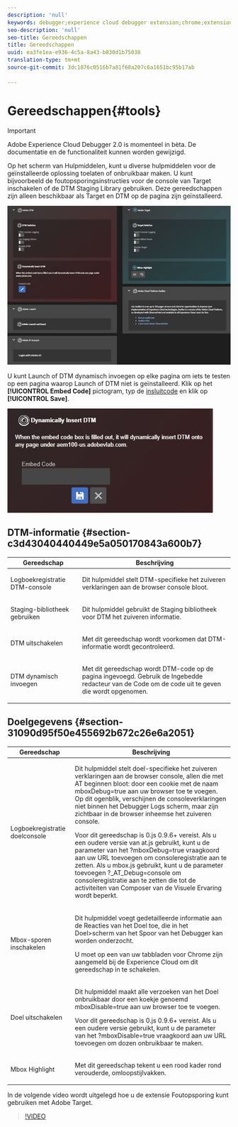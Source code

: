 ```yaml
---
description: 'null'
keywords: debugger;experience cloud debugger extension;chrome;extension;tools;dtm;target
seo-description: 'null'
seo-title: Gereedschappen
title: Gereedschappen
uuid: ea3fe1ea-e936-4c5a-8a43-b830d1b75038
translation-type: tm+mt
source-git-commit: 3dc1876c0516b7a81f68a207c6a1651bc95b17ab

---
```



# Gereedschappen{#tools}

>[!IMPORTANT]
>
>Adobe Experience Cloud Debugger 2.0 is momenteel in bèta. De documentatie en de functionaliteit kunnen worden gewijzigd.

Op het scherm van Hulpmiddelen, kunt u diverse hulpmiddelen voor de geïnstalleerde oplossing toelaten of onbruikbaar maken. U kunt bijvoorbeeld de foutopsporingsinstructies voor de console van Target inschakelen of de DTM Staging Library gebruiken. Deze gereedschappen zijn alleen beschikbaar als Target en DTM op de pagina zijn geïnstalleerd.

![](assets/tools.jpg)

U kunt Launch of DTM dynamisch invoegen op elke pagina om iets te testen op een pagina waarop Launch of DTM niet is geïnstalleerd. Klik op het **[!UICONTROL Embed Code]** pictogram, typ de [insluitcode](https://experiencecloud.adobe.com/resources/help/en_US/dtm/deployment.html) en klik op **[!UICONTROL Save]**.

![](assets/tools-embedcode.jpg)

## DTM-informatie {#section-c3d43040440449e5a050170843a600b7}

<table id="table_04625C3319134E169A35DB74C1D1FB31"> 
 <thead> 
  <tr> 
   <th colname="col1" class="entry"> Gereedschap </th> 
   <th colname="col2" class="entry"> Beschrijving </th> 
  </tr>
 </thead>
 <tbody> 
  <tr> 
   <td colname="col1"> <p> Logboekregistratie DTM-console </p> </td> 
   <td colname="col2"> <p>Dit hulpmiddel stelt DTM-specifieke het zuiveren verklaringen aan de browser console bloot. </p> </td> 
  </tr> 
  <tr> 
   <td colname="col1"> <p>Staging-bibliotheek gebruiken </p> </td> 
   <td colname="col2"> <p>Dit hulpmiddel gebruikt de Staging bibliotheek voor DTM het zuiveren informatie. </p> </td> 
  </tr> 
  <tr> 
   <td colname="col1"> <p>DTM uitschakelen </p> </td> 
   <td colname="col2"> <p>Met dit gereedschap wordt voorkomen dat DTM-informatie wordt gecontroleerd. </p> </td> 
  </tr> 
  <tr> 
   <td colname="col1"> <p> DTM dynamisch invoegen </p> </td> 
   <td colname="col2"> <p> Met dit gereedschap wordt DTM-code op de pagina ingevoegd. Gebruik de Ingebedde redacteur van de Code om de code uit te geven die wordt opgenomen. </p> </td> 
  </tr> 
 </tbody> 
</table>

## Doelgegevens {#section-31090d95f50e455692b672c26e6a2051}

<table id="table_A71D269B49F4417599EBACA44D5CCF4F"> 
 <thead> 
  <tr> 
   <th colname="col1" class="entry"> Gereedschap </th> 
   <th colname="col2" class="entry"> Beschrijving </th> 
  </tr>
 </thead>
 <tbody> 
  <tr> 
   <td colname="col1"> <p>Logboekregistratie doelconsole </p> </td> 
   <td colname="col2"> <p>Dit hulpmiddel stelt doel-specifieke het zuiveren verklaringen aan de browser console, allen die met <span class="codeph"> AT beginnen bloot:</span> door een cookie met de naam <span class="codeph"> mboxDebug=true</span> aan uw browser toe te voegen. Op dit ogenblik, verschijnen de consoleverklaringen niet binnen het Debugger Logs scherm, maar zijn zichtbaar in de browser inheemse het zuiveren console. </p> <p> Voor dit gereedschap is 0.js 0.9.6+ vereist. Als u een oudere versie van at.js gebruikt, kunt u de parameter van het <span class="codeph"> ?mboxDebug=true</span> vraagkoord aan uw URL toevoegen om consoleregistratie aan te zetten. Als u mbox.js gebruikt, kunt u de parameter toevoegen <span class="codeph"> ?_AT_Debug=console</span> om consoleregistratie aan te zetten die tot de activiteiten van Composer van de Visuele Ervaring wordt beperkt. </p> </td> 
  </tr> 
  <tr> 
   <td colname="col1"> <p> Mbox-sporen inschakelen </p> </td> 
   <td colname="col2"> <p>Dit hulpmiddel voegt gedetailleerde informatie aan de Reacties van het Doel toe, die in het <span class="uicontrol"> Doel&gt;scherm van het Spoor</span> van het Debugger kan worden onderzocht. </p> <p> U moet op een van uw tabbladen voor Chrome zijn aangemeld bij de Experience Cloud om dit gereedschap in te schakelen. </p> </td> 
  </tr> 
  <tr> 
   <td colname="col1"> <p>Doel uitschakelen </p> </td> 
   <td colname="col2"> <p>Dit hulpmiddel maakt alle verzoeken van het Doel onbruikbaar door een koekje genoemd <span class="codeph"> mboxDisable=true</span> aan uw browser toe te voegen. </p> <p> Voor dit gereedschap is 0.js 0.9.6+ vereist. Als u een oudere versie gebruikt, kunt u de parameter van het <span class="codeph"> ?mboxDisable=true </span>vraagkoord aan uw URL toevoegen om dozen onbruikbaar te maken. </p> </td> 
  </tr> 
  <tr> 
   <td colname="col1"> <p> Mbox Highlight </p> </td> 
   <td colname="col2"> <p> Met dit gereedschap tekent u een rood kader rond verouderde, omloopstijlvakken. </p> </td> 
  </tr> 
 </tbody> 
</table>

In de volgende video wordt uitgelegd hoe u de extensie Foutopsporing kunt gebruiken met Adobe Target.

>[!VIDEO](https://video.tv.adobe.com/v/23115t2/)
